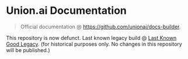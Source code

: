 # Union.ai Documentation

> Official documentation @ https://github.com/unionai/docs-builder.

This repository is now defunct. Last known legacy build @
[Last Known Good Legacy](https://github.com/unionai/docs/tree/legacy/last-known-good).
(for historical purposes only. No changes in this repository will be published.)
